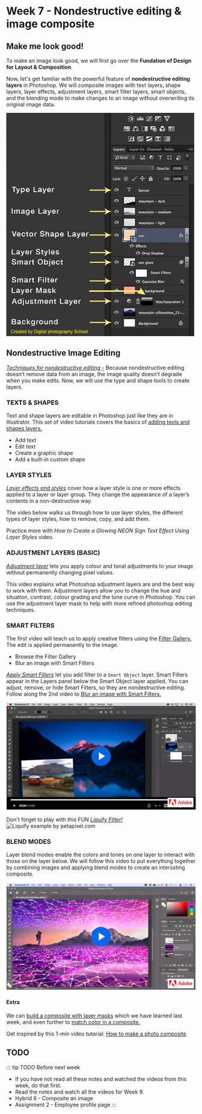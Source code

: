 # Week 7 - Nondestructive editing & image composite

## Make me look good!

To make an image look good, we will first go over the **Fundation of Design for Layout & Composition**.

<YouTube
  title="Beginning Graphic Design: Layout & Composition"
  url="https://www.youtube.com/embed/a5KYlHNKQB8"
/>

Now, let's get familiar with the powerful feature of **nondestructive editing layers** in Photoshop. We will composite images with text layers, shape layers, layer effects, adjustment layers, smart filter layers, smart objects, and the blending mode to make changes to an image without overwriting its original image data.

![Different Types of Photoshop Layers](./different-types-of-layers.png)


## Nondestructive Image Editing 

[*Techniques for nondestructive editing* -](https://helpx.adobe.com/ca/photoshop/using/nondestructive-editing.html) Because nondestructive editing doesn’t remove data from an image, the image quality doesn’t degrade when you make edits. Now, we will use the type and shape tools to create layers. 

### TEXTS & SHAPES

Text and shape layers are editable in Photoshop just like they are in Illustrator. This set of video tutorials covers the basics of [adding texts and shapes layers.](https://helpx.adobe.com/photoshop/how-to/adding-text-shapes-basics.html)

- Add text
- Edit text
- Create a graphic shape
- Add a built-in custom shape


### LAYER STYLES

[*Layer effects and styles*](https://helpx.adobe.com/photoshop/using/layer-effects-styles.html) cover how a layer style is one or more effects applied to a layer or layer group. They change the appearance of a layer’s contents in a non-destructive way. 

The video below walks us through how to use layer styles, the different types of layer styles, how to remove, copy, and add them. 

<YouTube
  title="Everything You Need To Know About Photoshop Layer Styles"
  url="https://www.youtube.com/embed/gZZKYc7l2YA"
/>

Practice more with _How to Create a Glowing NEON Sign Text Effect Using Layer Styles_ video.  

<YouTube
  title="How to Create a Glowing NEON Sign Text Effect Using Layer Styles"
  url="https://www.youtube.com/embed/lrXTg7MzVyk"
/>


### ADJUSTMENT LAYERS (BASIC)

[*Adjustment layer*](https://helpx.adobe.com/photoshop/how-to/adjustment-layer.html) lets you apply colour and tonal adjustments to your image without permanently changing pixel values. 

This video explains what Photoshop adjustment layers are and the best way to work with them. Adjustment layers allow you to change the hue and situation, contrast, colour grading and the tone curve in Photoshop. You can use the adjustment layer mask to help with more refined photoshop editing techniques.

<YouTube
  title="Photoshop adjustment layers tutorial"
  url="https://www.youtube.com/embed/RPn5fTWCZnU?t=68"
/>

### SMART FILTERS

The first video will teach us to apply creative filters using the [Filter Gallery.](https://helpx.adobe.com/photoshop/how-to/applying-filters-basics.html) The edit is applied permanently to the image.

- Browse the Filter Gallery
- Blur an image with Smart Filters

[*Apply Smart Filters*](https://helpx.adobe.com/ca/photoshop/using/applying-smart-filters.html) let you add filter to a `Smart Object` layer. Smart Filters appear in the Layers panel below the Smart Object layer applied. You can adjust, remove, or hide Smart Filters, so they are nondestructive editing. Follow along the 2nd video to [Blur an image with Smart Filters.](https://helpx.adobe.com/photoshop/how-to/applying-filters-basics.html#blur_an_image_with_smart_filters)

<a href="https://helpx.adobe.com/photoshop/how-to/applying-filters-basics.html#blur_an_image_with_smart_filters" target="_blank">![Blur an image with Smart Filters](./smart-filter.png)</a>


Don't forget to play with this FUN [*Liquify Filter!*](https://helpx.adobe.com/photoshop/how-to/face-aware-liquify.html)
<img src="https://i.pinimg.com/564x/99/57/c8/9957c8529955562c6b9d4b035cdb54fb.jpg" style="width:600px;" alt="Liquify example by petapixel.com">


### BLEND MODES 

Layer blend modes enable the colors and tones on one layer to interact with those on the layer below. We will follow this video to put everything together by combining images and applying blend modes to create an interssting composite. 

<a href="https://helpx.adobe.com/photoshop/how-to/composite-image-with-blend-modes.html" target="_blank">![Create a composite with blend modes](./composite-w-blending.png)</a>


#### Extra

We can [build a composite with layer masks](https://helpx.adobe.com/photoshop/how-to/create-composite-with-layer-mask.html) which we have learned last week, and even further to [match color in a composite.](https://helpx.adobe.com/photoshop/how-to/match-color-tones-composite.html)

Get inspired by this 1-min video tutorial: [How to make a photo composite](https://create.adobe.com/2019/7/16/how_to_make_a_photo_.html)


## TODO

::: tip TODO Before next week

- If you have not read all these notes and watched the videos from this week, do that first.
- Read the notes and watch all the videos for Week 9.
- Hybrid 6 - Composite an image
- Assignment 2 - Employee profile page
  :::
